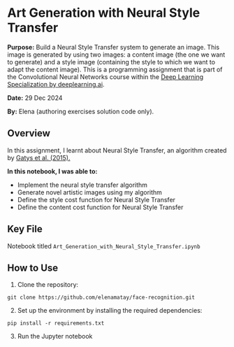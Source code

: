# Art Generation with Neural Style Transfer

**Purpose:** Build a Neural Style Transfer system to generate an image. This image is generated by using two images: a content image (the one we want to generate) and a style image (containing the style to which we want to adapt the content image). This is a programming assignment that is part of the Convolutional Neural Networks course within the [Deep Learning Specialization by deeplearning.ai](https://www.deeplearning.ai/courses/deep-learning-specialization/).

**Date:** 29 Dec 2024

**By:** Elena (authoring exercises solution code only).

## Overview
In this assignment, I learnt about Neural Style Transfer, an algorithm created by [Gatys et al. (2015).](https://arxiv.org/abs/1508.06576)

**In this notebook, I was able to:**
- Implement the neural style transfer algorithm 
- Generate novel artistic images using my algorithm 
- Define the style cost function for Neural Style Transfer
- Define the content cost function for Neural Style Transfer

## Key File
Notebook titled `Art_Generation_with_Neural_Style_Transfer.ipynb`


## How to Use
1. Clone the repository:
```
git clone https://github.com/elenamatay/face-recognition.git
```

2. Set up the environment by installing the required dependencies:
```
pip install -r requirements.txt
```

3. Run the Jupyter notebook